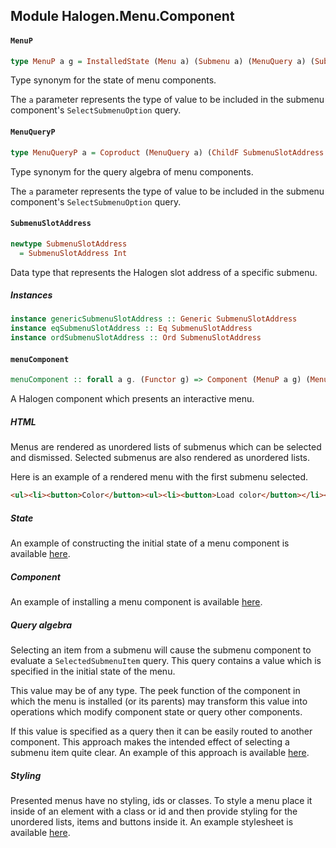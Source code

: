 ## Module Halogen.Menu.Component

#### `MenuP`

``` purescript
type MenuP a g = InstalledState (Menu a) (Submenu a) (MenuQuery a) (SubmenuQuery a) g SubmenuSlotAddress
```

Type synonym for the state of menu components.

The `a` parameter represents the type of value to be included in the
submenu component's `SelectSubmenuOption` query.

#### `MenuQueryP`

``` purescript
type MenuQueryP a = Coproduct (MenuQuery a) (ChildF SubmenuSlotAddress (SubmenuQuery a))
```

Type synonym for the query algebra of menu components.

The `a` parameter represents the type of value to be included in the
submenu component's `SelectSubmenuOption` query.

#### `SubmenuSlotAddress`

``` purescript
newtype SubmenuSlotAddress
  = SubmenuSlotAddress Int
```

Data type that represents the Halogen slot address of a specific submenu.

##### Instances
``` purescript
instance genericSubmenuSlotAddress :: Generic SubmenuSlotAddress
instance eqSubmenuSlotAddress :: Eq SubmenuSlotAddress
instance ordSubmenuSlotAddress :: Ord SubmenuSlotAddress
```

#### `menuComponent`

``` purescript
menuComponent :: forall a g. (Functor g) => Component (MenuP a g) (MenuQueryP a) g
```

A Halogen component which presents an interactive menu.

##### HTML
Menus are rendered as unordered lists of submenus which can be selected and
dismissed. Selected submenus are also rendered as unordered lists.

Here is an example of a rendered menu with the first submenu selected.

```HTML
<ul><li><button>Color</button><ul><li><button>Load color</button></li><li><button>Save color</button></li></ul></li><li><div><button>Edit</button></div></li></ul>
```

##### State
An example of constructing the initial state of a menu component is
available
[here](https://github.com/beckyconning/color-editor/blob/master/src/ColorEditor/ColorEditorMenu/Model.purs#L8).

##### Component
An example of installing a menu component is available
[here](https://github.com/beckyconning/color-editor/blob/master/src/ColorEditor/Component.purs#L79).

##### Query algebra
Selecting an item from a submenu will cause the submenu component to
evaluate a `SelectedSubmenuItem` query. This query contains a value which
is specified in the initial state of the menu.

This value may be of any type. The peek function of the component in which
the menu is installed (or its parents) may transform this value into
operations which modify component state or query other components.

If this value is specified as a query then it can be easily routed to
another component. This approach makes the intended effect of selecting a
submenu item quite clear. An example of this approach is available
[here](https://github.com/beckyconning/color-editor/blob/master/src/ColorEditor/Component.purs#L79).

##### Styling
Presented menus have no styling, ids or classes. To style a menu place it
inside of an element with a class or id and then provide styling for the
unordered lists, items and buttons inside it. An example stylesheet is
available
[here](https://github.com/beckyconning/color-editor/blob/master/stylesheet.css).


